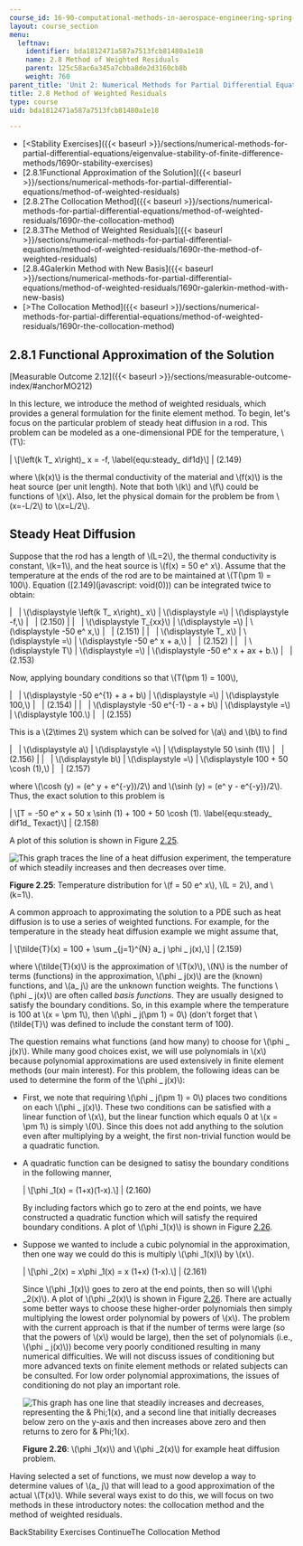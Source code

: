 ```yaml
---
course_id: 16-90-computational-methods-in-aerospace-engineering-spring-2014
layout: course_section
menu:
  leftnav:
    identifier: bda1812471a587a7513fcb81480a1e18
    name: 2.8 Method of Weighted Residuals
    parent: 125c58ac6a345a7cbba8de2d3160cb8b
    weight: 760
parent_title: 'Unit 2: Numerical Methods for Partial Differential Equations'
title: 2.8 Method of Weighted Residuals
type: course
uid: bda1812471a587a7513fcb81480a1e18

---
```


*   [<Stability Exercises]({{< baseurl >}}/sections/numerical-methods-for-partial-differential-equations/eigenvalue-stability-of-finite-difference-methods/1690r-stability-exercises)
*   [2.8.1Functional Approximation of the Solution]({{< baseurl >}}/sections/numerical-methods-for-partial-differential-equations/method-of-weighted-residuals)
*   [2.8.2The Collocation Method]({{< baseurl >}}/sections/numerical-methods-for-partial-differential-equations/method-of-weighted-residuals/1690r-the-collocation-method)
*   [2.8.3The Method of Weighted Residuals]({{< baseurl >}}/sections/numerical-methods-for-partial-differential-equations/method-of-weighted-residuals/1690r-the-method-of-weighted-residuals)
*   [2.8.4Galerkin Method with New Basis]({{< baseurl >}}/sections/numerical-methods-for-partial-differential-equations/method-of-weighted-residuals/1690r-galerkin-method-with-new-basis)
*   [\>The Collocation Method]({{< baseurl >}}/sections/numerical-methods-for-partial-differential-equations/method-of-weighted-residuals/1690r-the-collocation-method)

2.8.1 Functional Approximation of the Solution
----------------------------------------------

[Measurable Outcome 2.12]({{< baseurl >}}/sections/measurable-outcome-index/#anchorMO212)

In this lecture, we introduce the method of weighted residuals, which provides a general formulation for the finite element method. To begin, let's focus on the particular problem of steady heat diffusion in a rod. This problem can be modeled as a one-dimensional PDE for the temperature, \\(T\\):

| \\\[\\left(k T\_ x\\right)\_ x = -f, \\label{equ:steady\_ dif1d}\\\] | (2.149) 

where \\(k(x)\\) is the thermal conductivity of the material and \\(f(x)\\) is the heat source (per unit length). Note that both \\(k\\) and \\(f\\) could be functions of \\(x\\). Also, let the physical domain for the problem be from \\(x=-L/2\\) to \\(x=L/2\\).

Steady Heat Diffusion
---------------------

Suppose that the rod has a length of \\(L=2\\), the thermal conductivity is constant, \\(k=1\\), and the heat source is \\(f(x) = 50 e^ x\\). Assume that the temperature at the ends of the rod are to be maintained at \\(T(\\pm 1) = 100\\). Equation ([2.149](javascript: void(0))) can be integrated twice to obtain:

| &nbsp; | \\(\\displaystyle \\left(k T\_ x\\right)\_ x\\) | \\(\\displaystyle =\\) | \\(\\displaystyle -f,\\) | &nbsp; | (2.150) |
| &nbsp; | \\(\\displaystyle T\_{xx}\\) | \\(\\displaystyle =\\) | \\(\\displaystyle -50 e^ x,\\) | &nbsp; | (2.151) |
| &nbsp; | \\(\\displaystyle T\_ x\\) | \\(\\displaystyle =\\) | \\(\\displaystyle -50 e^ x + a,\\) | &nbsp; | (2.152) |
| &nbsp; | \\(\\displaystyle T\\) | \\(\\displaystyle =\\) | \\(\\displaystyle -50 e^ x + ax + b.\\) | &nbsp; | (2.153) 

Now, applying boundary conditions so that \\(T(\\pm 1) = 100\\),

| &nbsp; | \\(\\displaystyle -50 e^{1} + a + b\\) | \\(\\displaystyle =\\) | \\(\\displaystyle 100,\\) | &nbsp; | (2.154) |
| &nbsp; | \\(\\displaystyle -50 e^{-1} - a + b\\) | \\(\\displaystyle =\\) | \\(\\displaystyle 100.\\) | &nbsp; | (2.155) 

This is a \\(2\\times 2\\) system which can be solved for \\(a\\) and \\(b\\) to find

| &nbsp; | \\(\\displaystyle a\\) | \\(\\displaystyle =\\) | \\(\\displaystyle 50 \\sinh (1)\\) | &nbsp; | (2.156) |
| &nbsp; | \\(\\displaystyle b\\) | \\(\\displaystyle =\\) | \\(\\displaystyle 100 + 50 \\cosh (1),\\) | &nbsp; | (2.157) 

where \\(\\cosh (y) = (e^ y + e^{-y})/2\\) and \\(\\sinh (y) = (e^ y - e^{-y})/2\\). Thus, the exact solution to this problem is

| \\\[T = -50 e^ x + 50 x \\sinh (1) + 100 + 50 \\cosh (1). \\label{equ:steady\_ dif1d\_ Texact}\\\] | (2.158) 

A plot of this solution is shown in Figure [2.25](/coursemedia/16-90-computational-methods-in-aerospace-engineering-spring-2014/f90ed9a81faaf78e944fe334d03d528a_steady_dif1d_Texact.png).

![This graph traces the line of a heat diffusion experiment, the temperature of which steadily increases and then decreases over time.](/coursemedia/16-90-computational-methods-in-aerospace-engineering-spring-2014/f90ed9a81faaf78e944fe334d03d528a_steady_dif1d_Texact.png)

**Figure 2.25**: Temperature distribution for \\(f = 50 e^ x\\), \\(L = 2\\), and \\(k=1\\).

A common approach to approximating the solution to a PDE such as heat diffusion is to use a series of weighted functions. For example, for the temperature in the steady heat diffusion example we might assume that,

| \\\[\\tilde{T}(x) = 100 + \\sum \_{j=1}^{N} a\_ j \\phi \_ j(x),\\\] | (2.159) 

where \\(\\tilde{T}(x)\\) is the approximation of \\(T(x)\\), \\(N\\) is the number of terms (functions) in the approximation, \\(\\phi \_ j(x)\\) are the (known) functions, and \\(a\_ j\\) are the unknown function weights. The functions \\(\\phi \_ j(x)\\) are often called _basis functions_. They are usually designed to satisfy the boundary conditions. So, in this example where the temperature is 100 at \\(x = \\pm 1\\), then \\(\\phi \_ j(\\pm 1) = 0\\) (don't forget that \\(\\tilde{T}\\) was defined to include the constant term of 100).

The question remains what functions (and how many) to choose for \\(\\phi \_ j(x)\\). While many good choices exist, we will use polynomials in \\(x\\) because polynomial approximations are used extensively in finite element methods (our main interest). For this problem, the following ideas can be used to determine the form of the \\(\\phi \_ j(x)\\):

*   First, we note that requiring \\(\\phi \_ j(\\pm 1) = 0\\) places two conditions on each \\(\\phi \_ j(x)\\). These two conditions can be satisfied with a linear function of \\(x\\), but the linear function which equals 0 at \\(x = \\pm 1\\) is simply \\(0\\). Since this does not add anything to the solution even after multiplying by a weight, the first non-trivial function would be a quadratic function.
    
*   A quadratic function can be designed to satisy the boundary conditions in the following manner,
    
    | \\\[\\phi \_1(x) = (1+x)(1-x).\\\] | (2.160) 
    
    By including factors which go to zero at the end points, we have constructed a quadratic function which will satisfy the required boundary conditions. A plot of \\(\\phi \_1(x)\\) is shown in Figure [2.26](/coursemedia/16-90-computational-methods-in-aerospace-engineering-spring-2014/8f6273426ba2932900d28b286275f277_MWR_phi.png).
    
*   Suppose we wanted to include a cubic polynomial in the approximation, then one way we could do this is multiply \\(\\phi \_1(x)\\) by \\(x\\).
    
    | \\\[\\phi \_2(x) = x\\phi \_1(x) = x (1+x) (1-x).\\\] | (2.161) 
    
    Since \\(\\phi \_1(x)\\) goes to zero at the end points, then so will \\(\\phi \_2(x)\\). A plot of \\(\\phi \_2(x)\\) is shown in Figure [2.26](/coursemedia/16-90-computational-methods-in-aerospace-engineering-spring-2014/8f6273426ba2932900d28b286275f277_MWR_phi.png). There are actually some better ways to choose these higher-order polynomials then simply multiplying the lowest order polynomial by powers of \\(x\\). The problem with the current approach is that if the number of terms were large (so that the powers of \\(x\\) would be large), then the set of polynomials (i.e., \\(\\phi \_ j(x)\\)) become very poorly conditioned resulting in many numerical difficulties. We will not discuss issues of conditioning but more advanced texts on finite element methods or related subjects can be consulted. For low order polynomial approximations, the issues of conditioning do not play an important role.
    
    ![This graph has one line that steadily increases and decreases, representing the & Phi;1(x), and a second line that initially decreases below zero on the y-axis and then increases above zero and then returns to zero for & Phi;1(x).](/coursemedia/16-90-computational-methods-in-aerospace-engineering-spring-2014/8f6273426ba2932900d28b286275f277_MWR_phi.png)
    
    **Figure 2.26**: \\(\\phi \_1(x)\\) and \\(\\phi \_2(x)\\) for example heat diffusion problem.
    

Having selected a set of functions, we must now develop a way to determine values of \\(a\_ j\\) that will lead to a good approximation of the actual \\(T(x)\\). While several ways exist to do this, we will focus on two methods in these introductory notes: the collocation method and the method of weighted residuals.

BackStability Exercises ContinueThe Collocation Method